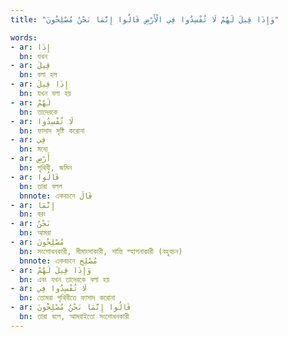 ```yaml
---
title: "وَإِذَا قِيلَ لَهُمْ لَا تُفْسِدُوا فِي الْأَرْضِ قَالُوا إِنَّمَا نَحْنُ مُصْلِحُونَ"

words:
- ar: إِذَا
  bn: যখন
- ar: قِيلَ
  bn: বলা হল
- ar: إِذَا قِيلَ
  bn: যখন বলা হয়
- ar: لَهُمْ
  bn: তাদেরকে
- ar: لَا تُفْسِدُوا
  bn: ফাসাদ সৃষ্টি করোনা
- ar: فِي
  bn: মধ্যে
- ar: أَرْضِ
  bn: পৃথিবী, জমিন
- ar: قَالُوا
  bn: তারা বলল
  bnnote: একবচনে قَالَ
- ar: إِنَّمَا
  bn: বরং
- ar: نَحْنُ
  bn: আমরা
- ar: مُصْلِحُونَ
  bn: সংশোধনকারী, মীমাংসাকারী, শান্তি স্হাপনাকারী (বহুবচন)
  bnnote: একবচনে مُصْلِح
- ar: وَإِذَا قِيلَ لَهُمْ
  bn: এবং যখন তাদেরকে বলা হয়
- ar: لَا تُفْسِدُوا فِي
  bn: তোমরা পৃথিবীতে ফাসাদ করোনা
- ar: قَالُوا إِنَّمَا نَحْنُ مُصْلِحُونَ
  bn: তারা বলে, আমরাইতো সংশোধনকারী
---
```

